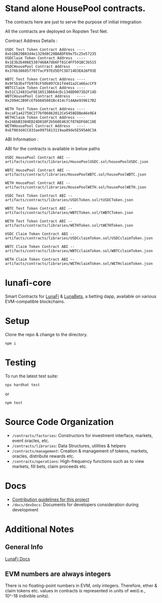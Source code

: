 # Stand alone HousePool contracts.
 
 The contracts here are just to serve the purpose of initial integration <br />

 All the contracts are deployed on Ropsten Test Net. <br />

 Contract Address Details : <br />

 `USDC Test Token Contract Address ---- 0xb1DB29B83d4e1329d8C28BA8DF69e75c25e57235` <br />
 `USDClaim Token Contract Address  ---- 0x1E3b2b406E5307468A7db6Ff81C4FF591BC3b515` <br />
 `USDCHousePool Contract Address   ---- 0x376b38685f707facF97Ed5EFC38714D3EA16F93E` <br />
 
 `WBTC Test Token Contract Address ---- 0x9F5b3Eeffb978cF50b897Cb1f44d1a2Ca66acCF9` <br />
 `WBTCClaim Token Contract Address ---- 0x51C124831eF8E18513B664cDc1348D9073D2F14D` <br />
 `WBTCHousePool Contract Address   ---- 0x2994C2B9FcEfb6685081Bc414cf14AAe939617B2` <br />

 `WETH Test Token Contract Address ---- 0xcaF1a42750C277bf06862012Ce5458EDBeA6e9E4` <br />
 `WETHClaim Token Contract Address ---- 0x246bB3384ED24D810F2b568E463Cf876DF68C10E` <br />
 `WETHHousePool Contract Address   ---- 0xEf003d4CC833ae9975813119aa89de5E595A0C3A` <br />

 

ABI  Information : <br />

ABI for the contracts is available in below paths <br />

`USDC HousePool Contract ABI -- artifacts/contracts/libraries/HousePoolUSDC.sol/housePoolUSDC.json` <br />

`WBTC HousePool Contract ABI -- artifacts/contract/libraries/HousePoolWBTC.sol/housePoolWBTC.json` <br />

`WETH HousePool Contract ABI -- artifacts/contract/libraries/HousePoolWETH.sol/housePoolWETH.json` <br />

`USDC Test Token Contract ABI -- artifacts/contracts/libraries/USDCToken.sol/tUSDCToken.json` <br />

`WBTC Test Token Contract ABI -- artifacts/contracts/libraries/WBTCToken.sol/tWBTCToken.json` <br />

`WETH Test Token Contract ABI -- artifacts/contracts/libraries/WETHToken.sol/tWETHToken.json` <br />

`USDC Claim Token Contract ABI -- artifacts/contracts/libraries/USDCclaimToken.sol/USDCclaimToken.json` <br />

`WBTC Claim Token Contract ABI -- artifacts/contracts/libraries/WBTCclaimToken.sol/WBTCclaimToken.json` <br />

`WETH Claim Token Contract ABI -- artifacts/contracts/libraries/WETHclaimToken.sol/WETHclaimToken.json` <br />



# lunafi-core
Smart Contracts for [LunaFi](#) & [LunaBets](https://lunabets.io/), a betting dapp, available on various EVM-compatible blockchains.

# Setup
Clone the repo & change to the directory.

```
npm i
```

# Testing
To run the latest test suite:

```npx hardhat test```

or

```npm test```

# Source Code Organization
- `/contracts/factories`: Constructors for investment interface, markets, event oracles, etc.
- `/contracts/libraries`: Data Structures, utilities & helpers
- `/contracts/management`: Creation & management of tokens, markets, oracles, distribute rewards etc.
- `/contracts/operations`: High-frequency functions such as to view markets, fill bets, claim proceeds etc.

# Docs
- [Contribution guidelines for this project](docs/CONTRIBUTING.md)
- `/docs/devDocs`: Documents for developers consideration during development

# Additional Notes
## General Info
[LunaFi Docs](https;//docs.lunafi.io/)

## EVM numbers are always integers
There is no floating-point numbers in EVM, only integers. Therefore, ether & claim tokens etc. values in contracts is represented in units of wei(i.e., 10^-18 indivible units).

